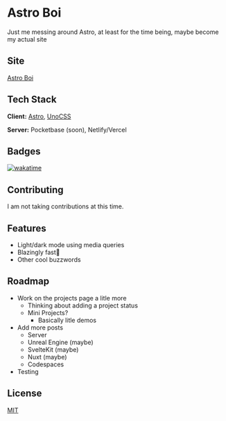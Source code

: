 
# Astro Boi

Just me messing around Astro, at least for the time being, maybe become my actual site


## Site

[Astro Boi](https://astro-boi.dragonlord1005.com/)
## Tech Stack

**Client:** [Astro](https://astro.build/), [UnoCSS](https://uno.antfu.me/)

**Server:** Pocketbase (soon), Netlify/Vercel


## Badges

[![wakatime](https://wakatime.com/badge/user/e09e9a99-154c-47b7-a2dc-9b4355be87a4/project/0449f3e1-e800-40a6-9f87-ca9a62d65349.svg)](https://wakatime.com/badge/user/e09e9a99-154c-47b7-a2dc-9b4355be87a4/project/0449f3e1-e800-40a6-9f87-ca9a62d65349)

## Contributing

I am not taking contributions at this time.


## Features

- Light/dark mode using media queries
- Blazingly fast🚀
- Other cool buzzwords

## Roadmap

- Work on the projects page a litle more
    - Thinking about adding a project status
    - Mini Projects?
        - Basically litle demos
- Add more posts
    - Server
    - Unreal Engine (maybe)
    - SvelteKit (maybe)
    - Nuxt (maybe)
    - Codespaces
- Testing

## License

[MIT](https://choosealicense.com/licenses/mit/)

